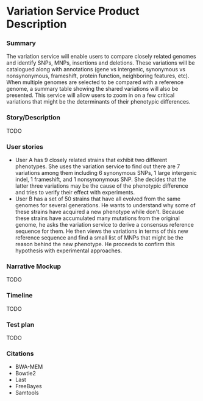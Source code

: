 # Variation Service Product Description

### Summary

The variation service will enable users to compare closely related
genomes and identify SNPs, MNPs, insertions and deletions. These
variations will be catalogued along with annotations (gene vs
intergenic, synonymous vs nonsynonymous, frameshift, protein function,
neighboring features, etc). When multiple genomes are selected to be
compared with a reference genome, a summary table showing the shared
variations will also be presented. This service will allow users to
zoom in on a few critical variations that might be the determinants of
their phenotypic differences.

### Story/Description
TODO

### User stories
- User A has 9 closely related strains that exhibit two different
  phenotypes. She uses the variation service to find out there are 7
  variations among them including 6 synonymous SNPs, 1 large
  intergenic indel, 1 frameshift, and 1 nonsynonymous SNP. She decides
  that the latter three variations may be the cause of the phenotypic
  difference and tries to verify their effect with experiments.
- User B has a set of 50 strains that have all evolved from the same
  genomes for several generations. He wants to understand why some of
  these strains have acquired a new phenotype while don't. Because
  these strains have accumulated many mutations from the original
  genome, he asks the variation service to derive a consensus
  reference sequence for them. He then views the variations in terms
  of this new reference sequence and find a small list of MNPs that
  might be the reason behind the new phenotype. He proceeds to confirm
  this hypothesis with experimental approaches. 

### Narrative Mockup
TODO

### Timeline
TODO

### Test plan
TODO

### Citations
- BWA-MEM
- Bowtie2
- Last
- FreeBayes
- Samtools
